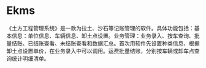 # Ekms
 《土方工程管理系统》是一款为拉土、沙石等记账管理的软件。具体功能包括：基本信息：单位信息、车辆信息、卸土点设置。业务管理：业务录入、按车查询、批量结账、已结账查看、未结账查看和数据汇总。首次用软件先设置种类信息、根据卸土点设置单价，在业务录入中可以调用。运费批量结账，分别按车辆或卸车点查询统计明细清单。
